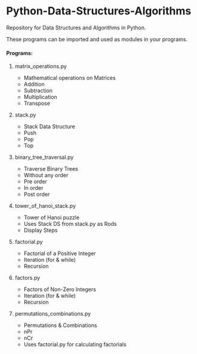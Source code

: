 # Python-Data-Structures-Algorithms

Repository for Data Structures and Algorithms in Python.

These programs can be imported and used as modules in your programs.

#### Programs:

1. matrix_operations.py
    - Mathematical operations on Matrices
    - Addition
    - Subtraction
    - Multiplication
    - Transpose

2. stack.py
    - Stack Data Structure
    - Push
    - Pop
    - Top

3. binary_tree_traversal.py
    - Traverse Binary Trees
    - Without any order
    - Pre order
    - In order
    - Post order

4. tower_of_hanoi_stack.py
    - Tower of Hanoi puzzle
    - Uses Stack DS from stack.py as Rods
    - Display Steps

5. factorial.py
    - Factorial of a Positive Integer
    - Iteration (for & while)
    - Recursion

6. factors.py
    - Factors of Non-Zero Integers
    - Iteration (for & while)
    - Recursion

7. permutations_combinations.py
    - Permutations & Combinations
    - nPr
    - nCr
    - Uses factorial.py for calculating factorials
